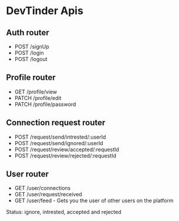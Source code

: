 # DevTinder Apis

## Auth router
- POST /signUp
- POST /login
- POST /logout

## Profile router
- GET /profile/view
- PATCH /profile/edit
- PATCH /profile/password

## Connection request router
- POST /request/send/intrested/:userId
- POST /request/send/ignored/:userId
- POST /request/review/accepted/:requestId
- POST /request/review/rejected/:requestId

## User router
- GET /user/connections
- GET /user/request/received
- GET /user/feed - Gets you the user of other users on the platform

Status: ignore, intrested, accepted and rejected